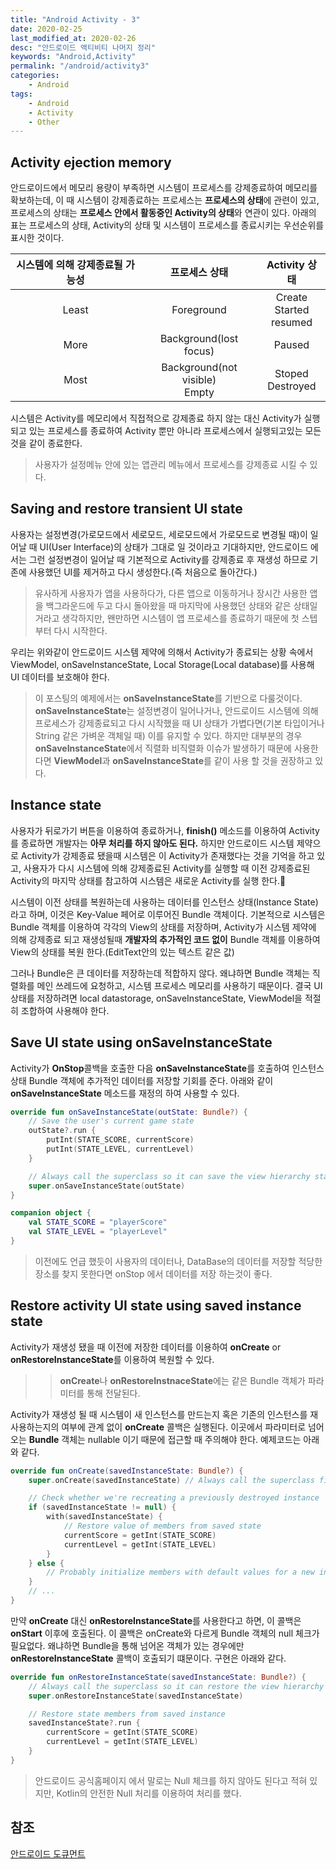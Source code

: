 ```yaml
---
title: "Android Activity - 3"
date: 2020-02-25
last_modified_at: 2020-02-26
desc: "안드로이드 액티비티 나머지 정리"
keywords: "Android,Activity"
permalink: "/android/activity3"
categories: 
    - Android
tags: 
    - Android
    - Activity
    - Other
---
```


## Activity ejection memory

안드로이드에서 메모리 용량이 부족하면 시스템이 프로세스를 강제종료하여 메모리를 확보하는데, 이 때 시스템이 강제종료하는 프로세스는 **프로세스의 상태**에 관련이 있고, 프로세스의 상태는 **프로세스 안에서 활동중인 Activity의 상태**와 연관이 있다. 아래의 표는 프로세스의 상태, Activity의 상태 및 시스템이 프로세스를 종료시키는 우선순위를 표시한 것이다.

| 시스템에 의해 강제종료될 가능성 | 프로세스 상태 | Activity 상태 |
|:--------:|:-------:|:--------:|
| Least   | Foreground   | Create<br/>Started <br/> resumed   |
| More   | Background(lost focus)   | Paused   |
| Most   | Background(not visible)<br/>Empty   | Stoped<br/>Destroyed  |

시스템은 Activity를 메모리에서 직접적으로 강제종료 하지 않는 대신 Activity가 실행되고 있는 프로세스를 종료하여 Activity 뿐만 아니라 프로세스에서 실행되고있는 모든것을 같이 종료한다. 

> 사용자가 설정메뉴 안에 있는 앱관리 메뉴에서 프로세스를 강제종료 시킬 수 있다.

## Saving and restore transient UI state

사용자는 설정변경(가로모드에서 세로모드, 세로모드에서 가로모드로 변경될 때)이 일어날 때 UI(User Interface)의 상태가 그대로 일 것이라고 기대하지만, 안드로이드 에서는 그런 설정변경이 일어날 때 기본적으로 Activity를 강제종료 후 재생성 하므로 기존에 사용했던 UI를 제거하고 다시 생성한다.(즉 처음으로 돌아간다.) 

> 유사하게 사용자가 앱을 사용하다가, 다른 앱으로 이동하거나 장시간 사용한 앱을 백그라운드에 두고 다시 돌아왔을 때 마지막에 사용했던 상태와 같은 상태일거라고 생각하지만, 왠만하면 시스템이 앱 프로세스를 종료하기 때문에 첫 스텝부터 다시 시작한다.

우리는 위와같이 안드로이드 시스템 제약에 의해서 Activity가 종료되는 상황 속에서 ViewModel, onSaveInstanceState, Local Storage(Local database)를 사용해 UI 데이터를 보호해야 한다. 

> 이 포스팅의 예제에서는 **onSaveInstanceState**를 기반으로 다룰것이다. **onSaveInstanceState**는 설정변경이 일어나거나, 안드로이드 시스템에 의해 프로세스가 강제종료되고 다시 시작했을 때 UI 상태가  가볍다면(기본 타입이거나 String 같은 가벼운 객체일 때) 이를 유지할 수 있다. 하지만 대부분의 경우 **onSaveInstanceState**에서 직렬화 비직렬화 이슈가 발생하기 때문에 사용한다면 **ViewModel**과 **onSaveInstanceState**를 같이 사용 할 것을 권장하고 있다.

## Instance state

사용자가 뒤로가기 버튼을 이용하여 종료하거나, **finish()** 메소드를 이용하여 Activity를 종료하면 개발자는 **아무 처리를 하지 않아도 된다.** 하지만 안드로이드 시스템 제약으로 Activity가 강제종료 됐을때 시스템은 이 Activity가 존재했다는 것을 기억을 하고 있고, 사용자가 다시 시스템에 의해 강제종료된 Activity를 실행할 때 이전 강제종료된 Activity의 마지막 상태를 참고하여 시스템은 새로운 Activity를 실행 한다.

시스템이 이전 상태를 복원하는데 사용하는 데이터를 인스턴스 상태(Instance State)라고 하며, 이것은 Key-Value 페어로 이루어진 Bundle 객체이다. 기본적으로 시스템은 Bundle 객체를 이용하여 각각의 View의 상태를 저장하며, Activity가 시스템 제약에 의해 강제종료 되고 재생성될때 **개발자의 추가적인 코드 없이** Bundle 객체를 이용하여 View의 상태를 복원 한다.(EditText안의 있는 텍스트 같은 값)

그러나 Bundle은 큰 데이터를 저장하는데 적합하지 않다. 왜냐하면 Bundle 객체는 직렬화를 메인 쓰레드에 요청하고, 시스템 프로세스 메모리를 사용하기 때문이다. 결국 UI 상태를 저장하려면 local datastorage, onSaveInstanceState, ViewModel을 적절히 조합하여 사용해야 한다.

## Save UI state using onSaveInstanceState

Activity가 **OnStop**콜백을 호출한 다음 **onSaveInstanceState**를 호출하여 인스턴스 상태 Bundle 객체에 추가적인 데이터를 저장할 기회를 준다. 아래와 같이 **onSaveInstanceState** 메소드를 재정의 하여 사용할 수 있다.

```kotlin
override fun onSaveInstanceState(outState: Bundle?) {
    // Save the user's current game state
    outState?.run {
        putInt(STATE_SCORE, currentScore)
        putInt(STATE_LEVEL, currentLevel)
    }

    // Always call the superclass so it can save the view hierarchy state
    super.onSaveInstanceState(outState)
}

companion object {
    val STATE_SCORE = "playerScore"
    val STATE_LEVEL = "playerLevel"
}
```

> 이전에도 언급 했듯이 사용자의 데이터나, DataBase의 데이터를 저장할 적당한 장소를 찾지 못한다면 onStop 에서 데이터를 저장 하는것이 좋다.

## Restore activity UI state using saved instance state

Activity가 재생성 됐을 때 이전에 저장한 데이터를 이용하여 **onCreate** or **onRestoreInstanceState**를 이용하여 복원할 수 있다. 

>> **onCreate**나 **onRestoreInstnaceState**에는 같은 Bundle 객체가 파라미터를 통해 전달된다.

Activity가 재생성 될 때 시스템이 새 인스턴스를 만드는지 혹은 기존의 인스턴스를 재사용하는지의 여부에 관계 없이 **onCreate** 콜백은 실행된다. 이곳에서 파라미터로 넘어오는 **Bundle** 객체는 nullable 이기 때문에 접근할 때 주의해야 한다. 예제코드는 아래와 같다.

```kotlin
override fun onCreate(savedInstanceState: Bundle?) {
    super.onCreate(savedInstanceState) // Always call the superclass first

    // Check whether we're recreating a previously destroyed instance
    if (savedInstanceState != null) {
        with(savedInstanceState) {
            // Restore value of members from saved state
            currentScore = getInt(STATE_SCORE)
            currentLevel = getInt(STATE_LEVEL)
        }
    } else {
        // Probably initialize members with default values for a new instance
    }
    // ...
}
```

만약 **onCreate** 대신 **onRestoreInstanceState**를 사용한다고 하면, 이 콜백은 **onStart** 이후에 호출된다. 이 콜백은 onCreate와 다르게 Bundle 객체의 null 체크가 필요없다. 왜냐하면 Bundle을 통해 넘어온 객체가 있는 경우에만 **onRestoreInstanceState** 콜백이 호출되기 떄문이다. 구현은 아래와 같다.

```kotlin
override fun onRestoreInstanceState(savedInstanceState: Bundle?) {
    // Always call the superclass so it can restore the view hierarchy
    super.onRestoreInstanceState(savedInstanceState)

    // Restore state members from saved instance
    savedInstanceState?.run {
        currentScore = getInt(STATE_SCORE)
        currentLevel = getInt(STATE_LEVEL)
    }
}
```

> 안드로이드 공식홈페이지 에서 말로는 Null 체크를 하지 않아도 된다고 적혀 있지만, Kotlin의 안전한 Null 처리를 이용하여 처리를 했다.

## 참조

[안드로이드 도큐먼트](https://developer.android.com/guide/components/activities/activity-lifecycle#saras)
